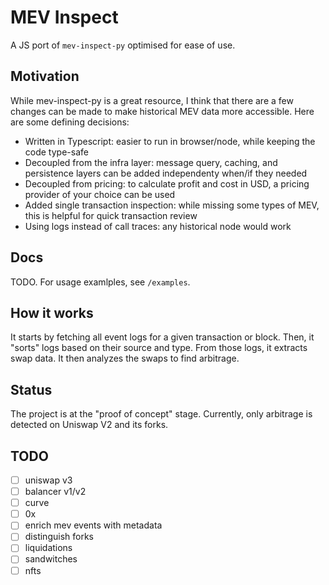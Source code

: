 # MEV Inspect

A JS port of `mev-inspect-py` optimised for ease of use.

## Motivation

While mev-inspect-py is a great resource, I think that there are a few changes can be made to make historical MEV data more accessible. Here are some defining decisions:

* Written in Typescript: easier to run in browser/node, while keeping the code type-safe
* Decoupled from the infra layer: message query, caching, and persistence layers can be added independenty when/if they needed
* Decoupled from pricing: to calculate profit and cost in USD, a pricing provider of your choice can be used
* Added single transaction inspection: while missing some types of MEV, this is helpful for quick transaction review
* Using logs instead of call traces: any historical node would work

## Docs

TODO. For usage examlples, see `/examples`.

## How it works

It starts by fetching all event logs for a given transaction or block. Then, it "sorts" logs based on their source and type. From those logs, it extracts swap data. It then analyzes the swaps to find arbitrage.

## Status

The project is at the "proof of concept" stage. Currently, only arbitrage is detected on Uniswap V2 and its forks.

## TODO

- [ ] uniswap v3
- [ ] balancer v1/v2
- [ ] curve
- [ ] 0x
- [ ] enrich mev events with metadata
- [ ] distinguish forks
- [ ] liquidations
- [ ] sandwitches
- [ ] nfts
